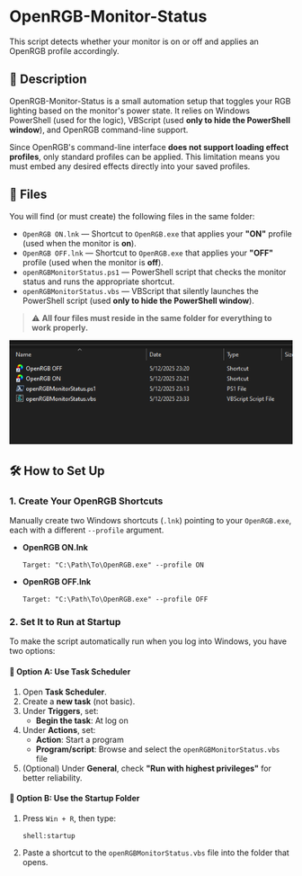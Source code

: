 # OpenRGB-Monitor-Status

This script detects whether your monitor is on or off and applies an OpenRGB profile accordingly.

## 📝 Description

OpenRGB-Monitor-Status is a small automation setup that toggles your RGB lighting based on the monitor's power state. It relies on Windows PowerShell (used for the logic), VBScript (used **only to hide the PowerShell window**), and OpenRGB command-line support.

Since OpenRGB's command-line interface **does not support loading effect profiles**, only standard profiles can be applied. This limitation means you must embed any desired effects directly into your saved profiles.

## 📁 Files

You will find (or must create) the following files in the same folder:

- `OpenRGB ON.lnk` — Shortcut to `OpenRGB.exe` that applies your **"ON"** profile (used when the monitor is **on**).
- `OpenRGB OFF.lnk` — Shortcut to `OpenRGB.exe` that applies your **"OFF"** profile (used when the monitor is **off**).
- `openRGBMonitorStatus.ps1` — PowerShell script that checks the monitor status and runs the appropriate shortcut.
- `openRGBMonitorStatus.vbs` — VBScript that silently launches the PowerShell script (used **only to hide the PowerShell window**).

> ⚠️ **All four files must reside in the same folder for everything to work properly.**

![same folder](images/same%20folder.png)

## 🛠️ How to Set Up

### 1. Create Your OpenRGB Shortcuts

Manually create two Windows shortcuts (`.lnk`) pointing to your `OpenRGB.exe`, each with a different `--profile` argument.

- **OpenRGB ON.lnk**
  ```text
  Target: "C:\Path\To\OpenRGB.exe" --profile ON
  
- **OpenRGB OFF.lnk**
  ```text
  Target: "C:\Path\To\OpenRGB.exe" --profile OFF
  
### 2. Set It to Run at Startup

To make the script automatically run when you log into Windows, you have two options:

#### 🧩 Option A: Use Task Scheduler

1. Open **Task Scheduler**.
2. Create a **new task** (not basic).
3. Under **Triggers**, set:
   - **Begin the task**: At log on
4. Under **Actions**, set:
   - **Action**: Start a program  
   - **Program/script**: Browse and select the `openRGBMonitorStatus.vbs` file
5. (Optional) Under **General**, check **"Run with highest privileges"** for better reliability.

#### 🚀 Option B: Use the Startup Folder

1. Press `Win + R`, then type:
   ```text
   shell:startup
   
2. Paste a shortcut to the `openRGBMonitorStatus.vbs` file into the folder that opens.